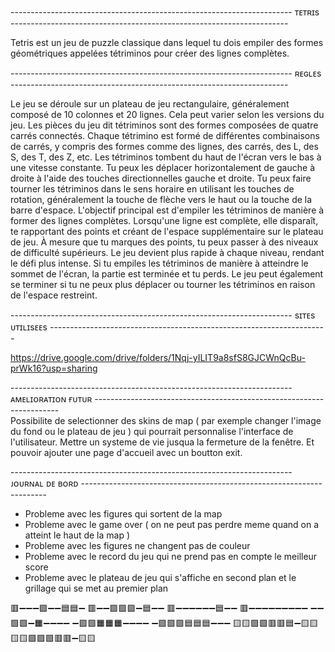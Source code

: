 ---------------------------------------------------------------------- ᴛᴇᴛʀɪs ---------------------------------------------------------------------

Tetris est un jeu de puzzle classique dans lequel tu dois empiler des formes géométriques appelées tétriminos pour créer des lignes complètes. 

---------------------------------------------------------------------- ʀᴇɢʟᴇs ---------------------------------------------------------------------

Le jeu se déroule sur un plateau de jeu rectangulaire, généralement composé de 10 colonnes et 20 lignes. Cela peut varier selon les versions du jeu.
Les pièces du jeu dit tétriminos sont des formes composées de quatre carrés connectés. Chaque tétrimino est formé de différentes combinaisons de carrés, y compris des formes comme des lignes, des carrés, des L, des S, des T, des Z, etc.
Les tétriminos tombent du haut de l'écran vers le bas à une vitesse constante. Tu peux les déplacer horizontalement de gauche à droite à l'aide des touches directionnelles gauche et droite.
Tu peux faire tourner les tétriminos dans le sens horaire en utilisant les touches de rotation, généralement la touche de flèche vers le haut ou la touche de la barre d'espace.
L'objectif principal est d'empiler les tétriminos de manière à former des lignes complètes. Lorsqu'une ligne est complète, elle disparaît, te rapportant des points et créant de l'espace supplémentaire sur le plateau de jeu.
À mesure que tu marques des points, tu peux passer à des niveaux de difficulté supérieurs. Le jeu devient plus rapide à chaque niveau, rendant le défi plus intense.
Si tu empiles les tétriminos de manière à atteindre le sommet de l'écran, la partie est terminée et tu perds. Le jeu peut également se terminer si tu ne peux plus déplacer ou tourner les tétriminos en raison de l'espace restreint.

---------------------------------------------------------------------- sɪᴛᴇs ᴜᴛɪʟɪsᴇᴇs --------------------------------------------------------------------- 

https://drive.google.com/drive/folders/1Nqj-yILIT9a8sfS8GJCWnQcBu-prWk16?usp=sharing

---------------------------------------------------------------------- ᴀᴍᴇʟɪᴏʀᴀᴛɪᴏɴ ғᴜᴛᴜʀ ---------------------------------------------------------------------  
Possibilite de selectionner des skins de map ( par exemple changer l'image du fond ou le plateau de jeu ) qui pourrait personnalise l'interface de l'utilisateur.
Mettre un systeme de vie jusqua la fermeture de la fenêtre. Et pouvoir ajouter une page d'accueil avec un boutton exit.

---------------------------------------------------------------------- ᴊᴏᴜʀɴᴀʟ ᴅᴇ ʙᴏʀᴅ ---------------------------------------------------------------------  
- Probleme avec les figures qui sortent de la map 
- Probleme avec le game over ( on ne peut pas perdre meme quand on a atteint le haut de la map ) 
- Probleme avec les figures ne changent pas de couleur
- Probleme avec le record du jeu qui ne prend pas en compte le meilleur score
- Probleme avec le plateau de jeu qui s'affiche en second plan et le grillage qui se met au premier plan


🟥➖➖➖🟪➖➖🟦🟦➖
🟥➖➖🟪🟪🟪➖🟦➖➖
🟥➖➖➖➖➖➖🟦➖➖
🟥➖➖➖➖➖➖➖➖➖
➖➖🟩🟩➖🟧➖➖➖➖
➖🟩🟩🟧🟧🟧➖➖➖➖
➖🟪🟪🟪🟦🟦🟦➖➖➖
🟨🟨🟪🟪🟥🟥🟦➖🟨🟨
🟨🟨🟪🟪🟪🟥🟥➖🟨🟨
